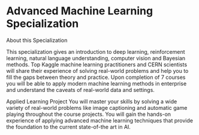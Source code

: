 # Advanced Machine Learning Specialization

About this Specialization

This specialization gives an introduction to deep learning, reinforcement learning, natural language understanding, computer vision and Bayesian methods. Top Kaggle machine learning practitioners and CERN scientists will share their experience of solving real-world problems and help you to fill the gaps between theory and practice. Upon completion of 7 courses you will be able to apply modern machine learning methods in enterprise and understand the caveats of real-world data and settings.

Applied Learning Project
You will master your skills by solving a wide variety of real-world problems like image captioning and automatic game playing throughout the course projects. You will gain the hands-on experience of applying advanced machine learning techniques that provide the foundation to the current state-of-the art in AI.
